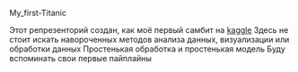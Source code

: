 My_first-Titanic

Этот репрезенторий создан, как моё первый самбит на [kaggle](https://www.kaggle.com/)
Здесь не стоит искать навороченных методов анализа данных, визуализации или обработки данных
Простенькая обработка и простенькая модель
Буду вспоминать свои первые пайплайны